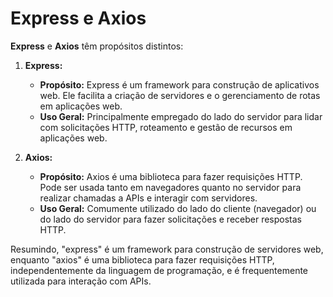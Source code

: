 # Express e Axios

**Express** e **Axios** têm propósitos distintos:

1. **Express:**
   - **Propósito:** Express é um framework para construção de aplicativos web. Ele facilita a criação de servidores e o gerenciamento de rotas em aplicações web.
   - **Uso Geral:** Principalmente empregado do lado do servidor para lidar com solicitações HTTP, roteamento e gestão de recursos em aplicações web.

2. **Axios:**
   - **Propósito:** Axios é uma biblioteca para fazer requisições HTTP. Pode ser usada tanto em navegadores quanto no servidor para realizar chamadas a APIs e interagir com servidores.
   - **Uso Geral:** Comumente utilizado do lado do cliente (navegador) ou do lado do servidor para fazer solicitações e receber respostas HTTP.

Resumindo, "express" é um framework para construção de servidores web, enquanto "axios" é uma biblioteca para fazer requisições HTTP, independentemente da linguagem de programação, e é frequentemente utilizada para interação com APIs.
